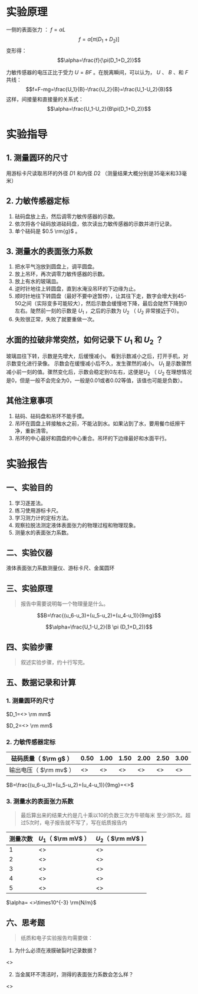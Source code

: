 
# 实验原理

一侧的表面张力 ： $f=\alpha L$
$$f=\alpha[\pi(D_1+D_2)]$$
变形得：
$$\alpha=\frac{f}{\pi(D_1+D_2)}$$

力敏传感器的电压正比于受力 $U=BF$ 。在脱离瞬间，可以认为， $U$ 、 $B$ 、和  $F$ 共线：
$$f=F-mg=\frac{U_1}{B}-\frac{U_2}{B}=\frac{U_1-U_2}{B}$$
这样，间接量和直接量的关系式：
$$\alpha=\frac{U_1-U_2}{B\pi(D_1+D_2)}$$

# 实验指导

## 1.  测量圆环的尺寸

用游标卡尺读取吊环的外径 $D1$ 和内径 $D2$ （测量结果大概分别是35毫米和33毫米）

## 2. 力敏传感器定标

1. 砝码盘放上去，然后调零力敏传感器的示数。
2. 依次将各个砝码放进砝码盘，依次读出力敏传感器的示数并进行记录。
3. 单个砝码是 $0.5 \rm{g}$ 。

## 3. 测量水的表面张力系数

1. 把水平气泡放到圆盘上，调平圆盘。
2. 放上吊环，再次调零力敏传感器的示数。
3. 放上有水的玻璃皿。
4. 逆时针地往上转圆盘，直到水淹没吊环的下边缘为止。
5. 顺时针地往下转圆盘（最好不要中途暂停），让其往下走，数字会增大到45-50之间（实际变多可能较大），然后示数会缓慢地下降，最后会陡然下降到0左右。陡然前一刻的示数是 $U_1$ ，之后的示数为 $U_2$ （ $U_2$ 非常接近于0）。
6.  失败很正常，失败了就要重做一次。

## 水面的拉破非常突然，如何记录下 $U_1$ 和 $U_2$ ？

玻璃皿往下转，示数是先增大，后缓慢减小。
看到示数减小之后，打开手机，对示数变化进行录像。
示数会在缓慢减小后不久，发生骤然的减小。
$U_1$ 是示数骤然减小前一刻的值。骤然变化后，示数会稳定到0左右，这便是$U_2$ （ $U_2$ 在理想情况是0，但是一般不会完全为0，一般是0.01或者0.02等值，该值也可能是负数）。

##  其他注意事项

1. 砝码、砝码盘和吊环不能手摸。
2. 吊环在圆盘上转接触水之前，不能沾到水。如果沾到了水，要用餐巾纸擦干净，重新清零。
3. 吊环的中心最好和圆盘的中心重合。吊环的下边缘最好和水面平行。

# 实验报告

## 一、实验目的

1. 学习逐差法。
2. 练习使用游标卡尺。
3. 学习测力计的定标方法。
4. 观察拉脱法测定液体表面张力的物理过程和物理现象。
5. 测量水的表面张力系数。

## 二、实验仪器

液体表面张力系数测量仪、游标卡尺、金属圆环

## 三、实验原理

>报告中需要说明每一个物理量是什么。

$$B=\frac{(u_6-u_3)+(u_5-u_2)+(u_4-u_1)}{9mg}$$

$$\alpha=\frac{U_1-U_2}{B \pi (D_1+D_2)}$$

## 四、实验步骤

>叙述实验步骤，约十行写完。

## 五、数据记录和计算

### 1.  测量圆环的尺寸

$D_1=<> \rm mm$

$D_2=<> \rm mm$

### 2. 力敏传感器定标

| 砝码质量（ $\rm g$ ）  | 0.50 | 1.00 | 1.50 | 2.00 | 2.50 | 3.00 |
| -------------------- | ----- | ----- | ----- | ----- | ----- | ----- |
| 输出电压（ $\rm mv$ ） |   <>    |   <>    |   <>    |  <>     |   <>    |   <>    |

$B=\frac{(u_6-u_3)+(u_5-u_2)+(u_4-u_1)}{9mg}=<>$

### 3. 测量水的表面张力系数

> 最后算出来的结果大约是几十乘以10的负数三次方牛顿每米
> 至少测5次。超过5次时，电子报告就不写了，写在纸质报告内

| 测量次数 | $U_1$（ $\rm mV$ ） | $U_2$（ $\rm mV$ ) |
| ---- | --------------- | --------------- |
| 1    | <>              | <>              |
| 2    | <>              | <>              |
| 3    | <>              | <>              |
| 4    | <>              | <>              |
| 5    | <>              | <>              |

$\alpha= <>\times10^{-3} \rm{N/m}$

## 六、思考题

> 纸质和电子实验报告均需要做：

1. 为什么必须在液膜破裂时记录数据？

<>

2. 当金属环不清洁时，测得的表面张力系数会怎么样？

<>